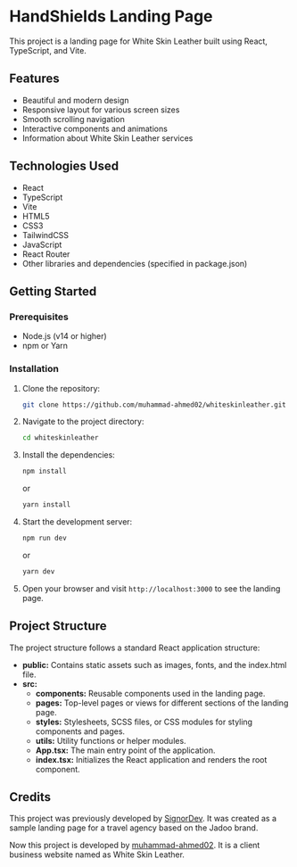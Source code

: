 # HandShields Landing Page

This project is a landing page for White Skin Leather built using React, TypeScript, and Vite.

## Features

- Beautiful and modern design
- Responsive layout for various screen sizes
- Smooth scrolling navigation
- Interactive components and animations
- Information about White Skin Leather services

## Technologies Used

- React
- TypeScript
- Vite
- HTML5
- CSS3
- TailwindCSS
- JavaScript
- React Router
- Other libraries and dependencies (specified in package.json)

## Getting Started

### Prerequisites

- Node.js (v14 or higher)
- npm or Yarn

### Installation

1. Clone the repository:

   ```bash
   git clone https://github.com/muhammad-ahmed02/whiteskinleather.git
   ```

2. Navigate to the project directory:

   ```bash
   cd whiteskinleather
   ```

3. Install the dependencies:

   ```bash
   npm install
   ```

   or

   ```bash
   yarn install
   ```

4. Start the development server:

   ```bash
   npm run dev
   ```

   or

   ```bash
   yarn dev
   ```

5. Open your browser and visit `http://localhost:3000` to see the landing page.

## Project Structure

The project structure follows a standard React application structure:

- **public:** Contains static assets such as images, fonts, and the index.html file.
- **src:**
  - **components:** Reusable components used in the landing page.
  - **pages:** Top-level pages or views for different sections of the landing page.
  - **styles:** Stylesheets, SCSS files, or CSS modules for styling components and pages.
  - **utils:** Utility functions or helper modules.
  - **App.tsx:** The main entry point of the application.
  - **index.tsx:** Initializes the React application and renders the root component.

## Credits

This project was previously developed by [SignorDev](https://github.com/signor1). It was created as a sample landing page for a travel agency based on the Jadoo brand.

Now this project is developed by [muhammad-ahmed02](https://github.com/muhammad-ahmed02). It is a client business website named as White Skin Leather.
